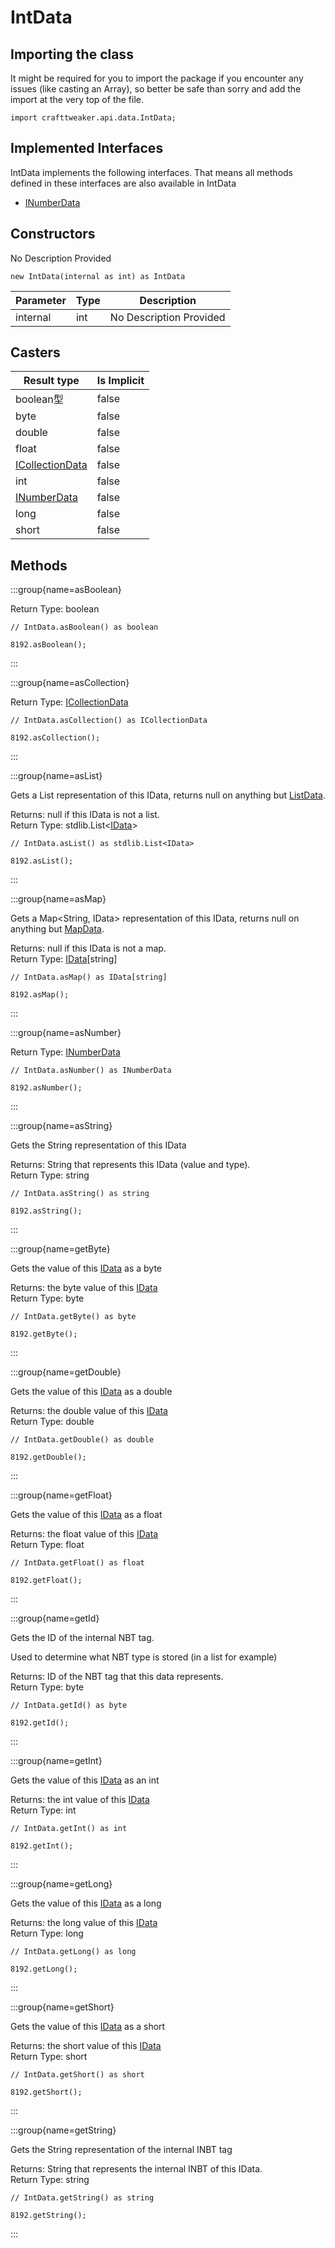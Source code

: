 # IntData



## Importing the class

It might be required for you to import the package if you encounter any issues (like casting an Array), so better be safe than sorry and add the import at the very top of the file.
```zenscript
import crafttweaker.api.data.IntData;
```


## Implemented Interfaces
IntData implements the following interfaces. That means all methods defined in these interfaces are also available in IntData

- [INumberData](/vanilla/api/data/INumberData)

## Constructors

No Description Provided
```zenscript
new IntData(internal as int) as IntData
```
| Parameter | Type | Description             |
| --------- | ---- | ----------------------- |
| internal  | int  | No Description Provided |



## Casters

| Result type                                          | Is Implicit |
| ---------------------------------------------------- | ----------- |
| boolean型                                             | false       |
| byte                                                 | false       |
| double                                               | false       |
| float                                                | false       |
| [ICollectionData](/vanilla/api/data/ICollectionData) | false       |
| int                                                  | false       |
| [INumberData](/vanilla/api/data/INumberData)         | false       |
| long                                                 | false       |
| short                                                | false       |

## Methods

:::group{name=asBoolean}

Return Type: boolean

```zenscript
// IntData.asBoolean() as boolean

8192.asBoolean();
```

:::

:::group{name=asCollection}

Return Type: [ICollectionData](/vanilla/api/data/ICollectionData)

```zenscript
// IntData.asCollection() as ICollectionData

8192.asCollection();
```

:::

:::group{name=asList}

Gets a List<IData> representation of this IData, returns null on anything but [ListData](/vanilla/api/data/ListData).

Returns: null if this IData is not a list.  
Return Type: stdlib.List&lt;[IData](/vanilla/api/data/IData)&gt;

```zenscript
// IntData.asList() as stdlib.List<IData>

8192.asList();
```

:::

:::group{name=asMap}

Gets a Map<String, IData> representation of this IData, returns null on anything but [MapData](/vanilla/api/data/MapData).

Returns: null if this IData is not a map.  
Return Type: [IData](/vanilla/api/data/IData)[string]

```zenscript
// IntData.asMap() as IData[string]

8192.asMap();
```

:::

:::group{name=asNumber}

Return Type: [INumberData](/vanilla/api/data/INumberData)

```zenscript
// IntData.asNumber() as INumberData

8192.asNumber();
```

:::

:::group{name=asString}

Gets the String representation of this IData

Returns: String that represents this IData (value and type).  
Return Type: string

```zenscript
// IntData.asString() as string

8192.asString();
```

:::

:::group{name=getByte}

Gets the value of this [IData](/vanilla/api/data/IData) as a byte

Returns: the byte value of this [IData](/vanilla/api/data/IData)  
Return Type: byte

```zenscript
// IntData.getByte() as byte

8192.getByte();
```

:::

:::group{name=getDouble}

Gets the value of this [IData](/vanilla/api/data/IData) as a double

Returns: the double value of this [IData](/vanilla/api/data/IData)  
Return Type: double

```zenscript
// IntData.getDouble() as double

8192.getDouble();
```

:::

:::group{name=getFloat}

Gets the value of this [IData](/vanilla/api/data/IData) as a float

Returns: the float value of this [IData](/vanilla/api/data/IData)  
Return Type: float

```zenscript
// IntData.getFloat() as float

8192.getFloat();
```

:::

:::group{name=getId}

Gets the ID of the internal NBT tag.

 Used to determine what NBT type is stored (in a list for example)

Returns: ID of the NBT tag that this data represents.  
Return Type: byte

```zenscript
// IntData.getId() as byte

8192.getId();
```

:::

:::group{name=getInt}

Gets the value of this [IData](/vanilla/api/data/IData) as an int

Returns: the int value of this [IData](/vanilla/api/data/IData)  
Return Type: int

```zenscript
// IntData.getInt() as int

8192.getInt();
```

:::

:::group{name=getLong}

Gets the value of this [IData](/vanilla/api/data/IData) as a long

Returns: the long value of this [IData](/vanilla/api/data/IData)  
Return Type: long

```zenscript
// IntData.getLong() as long

8192.getLong();
```

:::

:::group{name=getShort}

Gets the value of this [IData](/vanilla/api/data/IData) as a short

Returns: the short value of this [IData](/vanilla/api/data/IData)  
Return Type: short

```zenscript
// IntData.getShort() as short

8192.getShort();
```

:::

:::group{name=getString}

Gets the String representation of the internal INBT tag

Returns: String that represents the internal INBT of this IData.  
Return Type: string

```zenscript
// IntData.getString() as string

8192.getString();
```

:::


